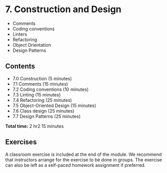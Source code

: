 # 7. Construction and Design

- Comments
- Coding conventions
- Linters
- Refactoring
- Object Orientation
- Design Patterns

## Contents

- 7.0 Construction (5 minutes)
- 7.1 Comments (15 minutes)
- 7.2 Coding conventions (10 minutes)
- 7.3 Linting (15 minutes)
- 7.4 Refactoring (25 minutes)
- 7.5 Object-Oriented Design (15 minutes)
- 7.6 Class design (25 minutes)
- 7.7 Design Patterns (25 minutes)

**Total time:** 2 hr2 15 minutes

## Exercises

A classroom exercise is included at the end of the module.
We recommend that instructors arrange for the exercise to be done in groups.
The exercise can also be left as a self-paced homework assignment if preferred.

